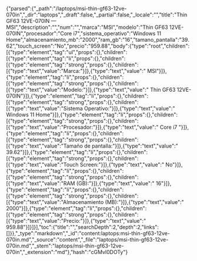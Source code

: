 {"parsed":{"_path":"/laptops/msi-thin-gf63-12ve-070in","_dir":"laptops","_draft":false,"_partial":false,"_locale":"","title":"Thin GF63 12VE-070IN — MSI","description":"","num":"","marca":"MSI","modelo":"Thin GF63 12VE-070IN","procesador":"Core i7","sistema_operativo":"Windows 11 Home","almacenamiento_mb":"2000","ram_gb":"16","tamano_pantalla":"39.62","touch_screen":"No","precio":"959.88","body":{"type":"root","children":[{"type":"element","tag":"ul","props":{},"children":[{"type":"element","tag":"li","props":{},"children":[{"type":"element","tag":"strong","props":{},"children":[{"type":"text","value":"Marca:"}]},{"type":"text","value":" MSI"}]},{"type":"element","tag":"li","props":{},"children":[{"type":"element","tag":"strong","props":{},"children":[{"type":"text","value":"Modelo:"}]},{"type":"text","value":" Thin GF63 12VE-070IN"}]},{"type":"element","tag":"li","props":{},"children":[{"type":"element","tag":"strong","props":{},"children":[{"type":"text","value":"Sistema Operativo:"}]},{"type":"text","value":" Windows 11 Home"}]},{"type":"element","tag":"li","props":{},"children":[{"type":"element","tag":"strong","props":{},"children":[{"type":"text","value":"Procesador:"}]},{"type":"text","value":" Core i7 "}]},{"type":"element","tag":"li","props":{},"children":[{"type":"element","tag":"strong","props":{},"children":[{"type":"text","value":"Tamaño de pantalla:"}]},{"type":"text","value":" 39.62"}]},{"type":"element","tag":"li","props":{},"children":[{"type":"element","tag":"strong","props":{},"children":[{"type":"text","value":"Touch Screen:"}]},{"type":"text","value":" No"}]},{"type":"element","tag":"li","props":{},"children":[{"type":"element","tag":"strong","props":{},"children":[{"type":"text","value":"RAM (GB):"}]},{"type":"text","value":" 16"}]},{"type":"element","tag":"li","props":{},"children":[{"type":"element","tag":"strong","props":{},"children":[{"type":"text","value":"Almacenamiento (MB):"}]},{"type":"text","value":" 2000"}]},{"type":"element","tag":"li","props":{},"children":[{"type":"element","tag":"strong","props":{},"children":[{"type":"text","value":"Precio:"}]},{"type":"text","value":" 959.88"}]}]}],"toc":{"title":"","searchDepth":2,"depth":2,"links":[]}},"_type":"markdown","_id":"content:laptops:msi-thin-gf63-12ve-070in.md","_source":"content","_file":"laptops/msi-thin-gf63-12ve-070in.md","_stem":"laptops/msi-thin-gf63-12ve-070in","_extension":"md"},"hash":"cGMvl0DOTy"}